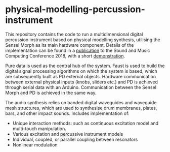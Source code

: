 # physical-modelling-percussion-instrument

This repository contains the code to run a multidimensional digital percussion instrument based on physical modelling synthesis, utilising the Sensel Morph as its main hardware component. Details of the implementation can be found in a [publication](https://zenodo.org/record/1422605#.W-Gc4npKh25) to the Sound and Music Computing Conference 2018, with a short [demonstration](https://www.youtube.com/watch?v=bZT4uirgQBM).

Pure data is used as the central hub of the system. Faust is used to build the digital signal processing algorithms on which the system is based, which are subsequently built as PD external objects. Hardware communication between external physical inputs (knobs, sliders etc.) and PD is achieved through serial data with an Arduino. Communication between the Sensel Morph and PD is achieved in the same way.

The audio synthesis relies on banded digital waveguides and waveguide mesh structures, which are used to synthesise drum membranes, plates, bars, and other impact sounds. Includes implementation of:
- Unique interaction methods: such as continuous excitation model and multi-touch manipulation. 
- Various excitation and percussive instrument models
- Individual, coupled, or parallel coupling between resonators 
- Nonlinear modulation
